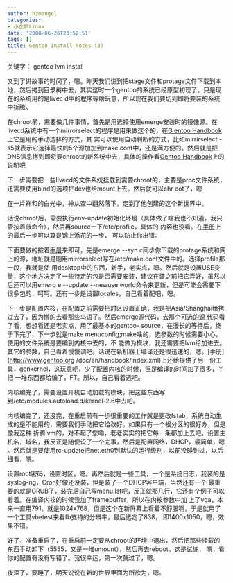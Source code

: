 ```yaml
---
author: hzmangel
categories:
- 小企鹅Linux
date: '2008-06-26T23:52:51'
tags: []
title: Gentoo Install Notes (3)
---
```

关键字： gentoo lvm install

又到了讲故事的时间了，嗯。<!--more-->昨天我们讲到把stage文件和protage文件下载到本地，然后拷到目录树中去，其实这时一个gentoo的系统已经原型初现了。只是现在的系统用的是livec
d中的程序等啥玩意，所以现在我们要切到即将要装的系统中折腾。

在chroot前，需要做几件事情，首先是用选择使用emerge安装时的镜像源。在livecd系统中有一个mirrorselect的程序是用来做这个的，在[G
entoo Handbook](http://www.gentoo.org/doc/en/handbook/index.xml)上它是用的手动选择的方式，其
实可以使用自动判断的方式，比如mirrirselect
-s5就表示它选择最快的5个源加加到make.conf中，还是满方便的。然后就是把DNS信息拷到即将要chroot的新系统中去，具体的操作看[Gentoo
Handbook](http://www.gentoo.org/doc/en/handbook/index.xml)上的说明吧

下一步需要把一些livecd的文件系统挂载到需要chroot的，主要是proc文件系统，还需要使用bind的选项把dev也给mount上去。然后就可以chr
oot了，嗯

在一片祥和的白光中，神从空中翩然落下，走到了他创建的这个新世界中。

话说chroot后，需要执行env-update初始化环境（具体做了啥我也不知道，我只管按着敲命令），然后再source一下/etc/profile，具体的
内容也没看。在[手册](http://www.gentoo.org/doc/en/handbook/index.xml)上的最后一步可以算是锦上添花的一步，
可以防止你出错。

下面要做的按着[手册](http://www.gentoo.org/doc/en/handbook/index.xml)来即可，先是emerge --syn
c同步你下载的protage系统和网上的源，地址就是刚用mirrorselect写在/etc/make.conf文件中的。选择profile那一段，我就是使
用desktop中的东西，新手，老实点，嗯。然后就是设置USE变量，这个地方决定了一些特定的包是否需要安装，建议在装之前把它弄好，虽然以后还可以用emerg
e --update --newuse world命令来更新，但是可能会需要下很多包的，呵呵。还有一步是设置locales，自己看着配吧，嗯。

下一步是配置内核，在配置之前需要把时区设置正确，我是把Asia/Shanghai给拷过去了，因为懒的去看那些鸟语了。然后emerge源代码，去那个[可选的源
代码](http://www.gentoo.org/doc/en/gentoo-kernel.xml)看了看，想想看还是老实点，用了最基本的gentoo-
source，在漫长的等待后，终于下完了，下一步就是make menuconfig;make啥的，选参数的时候需要小心，使用的文件系统是要编到内核中去的，不
能做为模块，我还需要把lvm给加进去。其它的参数，自己看着慢慢调吧。话说在新机器上编译还是很迅速的，嗯。[手册](http://www.gentoo.org
/doc/en/handbook/index.xml)上还给提供了另一份工具，genkernel，这玩意吧，少了配置内核的时候，但是编译的时间加了很多，丫把
一堆东西都给编了，FT。所以，自己看着选吧。

内核编完了，需要设置开机自动加载的模块，把这些东西写到/etc/modules.autoload.d/kernel-2.6中去吧。

内核编完了，还没完，在重启前有一步很重要的工作就是更改fstab，系统自动生成的是不能用的，需要我们手动把它给改好。如果只有一个根分区的很好办，但是像我这种
折腾lvm的，对不起了您嘞，老老实实的把它每一条都加上去吧。设置主机名，域名，我反正是随便设了一个完事，然后是配置网络，DHCP，最简单，嗯
。然后就是要使用rc-update把net.eth0到默认的运行级别，以前没碰到过，以后细看，嗯。

设置root密码，设置时区，嗯。再然后就是一些工具，一个是系统日志，我装的是syslog-ng，Cron好像还没装，但是装了一个DHCP客户端，当然还有一个
最重要的就是GRUB了，装完后自己写menu.lst吧，反正就那几行，它还有个例子可以看着。在编译内核的时候我加了framebuffer，所以在内核参数中加
上了vga，本来一直用791，就是1024x768，但是这个在新屏幕上看着不舒服啊，于是就用了一个工具vbetest来看fb支持的分辨率，最后选定了838，
即1400x1050，嗯，效果不错。

好了，准备重启了，在重启前一定要从chroot的环境中退出，然后把那些挂载的东西手动卸下（5555，又是一堆umount），然后再去reboot。这是试练，
嗯，看你的配置有没有写错了。我很幸运，第一次就过了，嗯。

夜深了，要睡了，明天说说在新的世界里面为所欲为，嗯。